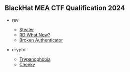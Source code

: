 ## BlackHat MEA CTF Qualification 2024

- rev
    + [Stealer](./rev/stealer)
    + [RD What Now?](./rev/rd_what_now)
    + [Broken Authenticator](./rev/broken_authenticator/)

- crypto
    + [Trypanophobia](./crypto/trypanophobia/)
    + [Cheeky](./crypto/cheeky/)
